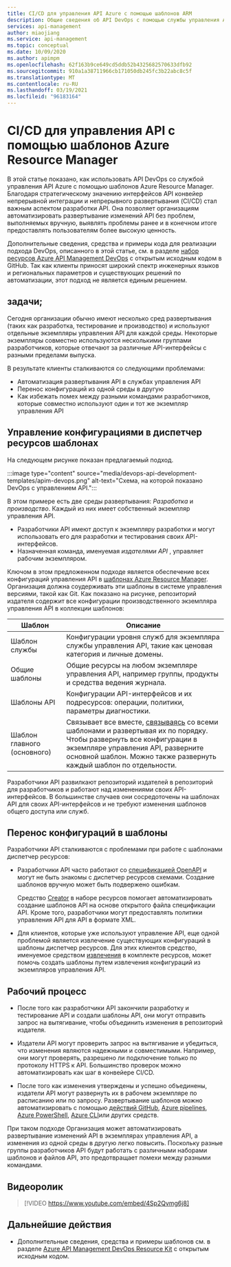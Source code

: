 ```yaml
---
title: CI/CD для управления API Azure с помощью шаблонов ARM
description: Общие сведения об API DevOps с помощью службы управления API Azure использование шаблонов Azure Resource Manager для управления развертываниями API в конвейере CI/CD
services: api-management
author: miaojiang
ms.service: api-management
ms.topic: conceptual
ms.date: 10/09/2020
ms.author: apimpm
ms.openlocfilehash: 62f163b9ce649cd5ddb52b4325682570633dfb92
ms.sourcegitcommit: 910a1a38711966cb171050db245fc3b22abc8c5f
ms.translationtype: MT
ms.contentlocale: ru-RU
ms.lasthandoff: 03/19/2021
ms.locfileid: "96183164"
---
```

# <a name="cicd-for-api-management-using-azure-resource-manager-templates"></a>CI/CD для управления API с помощью шаблонов Azure Resource Manager

В этой статье показано, как использовать API DevOps со службой управления API Azure с помощью шаблонов Azure Resource Manager. Благодаря стратегическому значению интерфейсов API конвейер непрерывной интеграции и непрерывного развертывания (CI/CD) стал важным аспектом разработки API. Она позволяет организациям автоматизировать развертывание изменений API без проблем, выполняемых вручную, выявлять проблемы ранее и в конечном итоге предоставлять пользователям более высокую ценность. 

Дополнительные сведения, средства и примеры кода для реализации подхода DevOps, описанного в этой статье, см. в разделе [набор ресурсов Azure API Management DevOps](https://github.com/Azure/azure-api-management-devops-resource-kit) с открытым исходным кодом в GitHub. Так как клиенты приносят широкий спектр инженерных языков и региональных параметров и существующих решений по автоматизации, этот подход не является единым решением.

## <a name="the-problem"></a>задачи;

Сегодня организации обычно имеют несколько сред развертывания (таких как разработка, тестирование и производство) и используют отдельные экземпляры управления API для каждой среды. Некоторые экземпляры совместно используются несколькими группами разработчиков, которые отвечают за различные API-интерфейсы с разными пределами выпуска.

В результате клиенты сталкиваются со следующими проблемами:

* Автоматизация развертывания API в службах управления API
* Перенос конфигураций из одной среды в другую
* Как избежать помех между разными командами разработчиков, которые совместно используют один и тот же экземпляр управления API

## <a name="manage-configurations-in-resource-manager-templates"></a>Управление конфигурациями в диспетчер ресурсов шаблонах

На следующем рисунке показан предлагаемый подход. 

:::image type="content" source="media/devops-api-development-templates/apim-devops.png" alt-text="Схема, на которой показано DevOps с управлением API.":::

В этом примере есть две среды развертывания: *Разработка* и *производство*. Каждый из них имеет собственный экземпляр управления API. 

* Разработчики API имеют доступ к экземпляру разработки и могут использовать его для разработки и тестирования своих API-интерфейсов. 
* Назначенная команда, именуемая *издателями API* , управляет рабочим экземпляром.

Ключом в этом предложенном подходе является обеспечение всех конфигураций управления API в [шаблонах Azure Resource Manager](../azure-resource-manager/templates/template-syntax.md). Организация должна соудерживать эти шаблоны в системе управления версиями, такой как Git. Как показано на рисунке, репозиторий издателя содержит все конфигурации производственного экземпляра управления API в коллекции шаблонов:

|Шаблон  |Описание  |
|---------|---------|
|Шаблон службы     | Конфигурации уровня служб для экземпляра службы управления API, такие как ценовая категория и личные домены.         |
|Общие шаблоны     |  Общие ресурсы на любом экземпляре управления API, например группы, продукты и средства ведения журнала.    |
|Шаблоны API     |  Конфигурации API-интерфейсов и их подресурсов: операции, политики, параметры диагностики.        |
|Шаблон главного (основного)     |   Связывает все вместе, [связываясь](../azure-resource-manager/templates/linked-templates.md) со всеми шаблонами и развертывая их по порядку. Чтобы развернуть все конфигурации в экземпляре управления API, разверните основной шаблон. Можно также развернуть каждый шаблон по отдельности.       |

Разработчики API развилкают репозиторий издателей в репозиторий для разработчиков и работают над изменениями своих API-интерфейсов. В большинстве случаев они сосредоточены на шаблонах API для своих API-интерфейсов и не требуют изменения шаблонов общего доступа или служб.

## <a name="migrate-configurations-to-templates"></a>Перенос конфигураций в шаблоны
Разработчики API сталкиваются с проблемами при работе с шаблонами диспетчер ресурсов:

* Разработчики API часто работают со [спецификацией OpenAPI](https://github.com/OAI/OpenAPI-Specification) и могут не быть знакомы с диспетчер ресурсов схемами. Создание шаблонов вручную может быть подвержено ошибкам. 

   Средство [Creator](https://github.com/Azure/azure-api-management-devops-resource-kit/blob/master/src/APIM_ARMTemplate/README.md#Creator) в наборе ресурсов помогает автоматизировать создание шаблонов API на основе открытого файла спецификации API. Кроме того, разработчики могут предоставлять политики управления API для API в формате XML. 

* Для клиентов, которые уже используют управление API, еще одной проблемой является извлечение существующих конфигураций в шаблоны диспетчер ресурсов. Для этих клиентов средство, именуемое средством [извлечения](https://github.com/Azure/azure-api-management-devops-resource-kit/blob/master/src/APIM_ARMTemplate/README.md#extractor) в комплекте ресурсов, может помочь создать шаблоны путем извлечения конфигураций из экземпляров управления API.  

## <a name="workflow"></a>Рабочий процесс

* После того как разработчики API закончили разработку и тестирование API и создали шаблоны API, они могут отправить запрос на вытягивание, чтобы объединить изменения в репозиторий издателя. 

* Издатели API могут проверить запрос на вытягивание и убедиться, что изменения являются надежными и совместимыми. Например, они могут проверять, разрешено ли подключение только по протоколу HTTPS к API. Большинство проверок можно автоматизировать как шаг в конвейере CI/CD.

* После того как изменения утверждены и успешно объединены, издатели API могут развернуть их в рабочем экземпляре по расписанию или по запросу. Развертывание шаблонов можно автоматизировать с помощью [действий GitHub](https://github.com/Azure/apimanagement-devops-samples), [Azure pipelines](/azure/devops/pipelines), [Azure PowerShell](../azure-resource-manager/templates/deploy-powershell.md), [Azure CLI](../azure-resource-manager/templates/deploy-cli.md)или других средств.


При таком подходе Организация может автоматизировать развертывание изменений API в экземплярах управления API, а изменения из одной среды в другую легко повысить. Поскольку разные группы разработчиков API будут работать с различными наборами шаблонов и файлов API, это предотвращает помехи между разными командами.

## <a name="video"></a>Видеоролик

> [!VIDEO https://www.youtube.com/embed/4Sp2Qvmg6j8]

## <a name="next-steps"></a>Дальнейшие действия

- Дополнительные сведения, средства и примеры шаблонов см. в разделе [Azure API Management DevOps Resource Kit](https://github.com/Azure/azure-api-management-devops-resource-kit) с открытым исходным кодом.